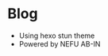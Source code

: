 <!--
 * @Author: NEFU AB-IN
 * @Date: 2022-01-03 22:36:52
 * @FilePath: /blog/README.md
 * @LastEditTime: 2022-01-03 22:55:16
-->
# Blog

* Using hexo stun theme
* Powered by NEFU AB-IN
